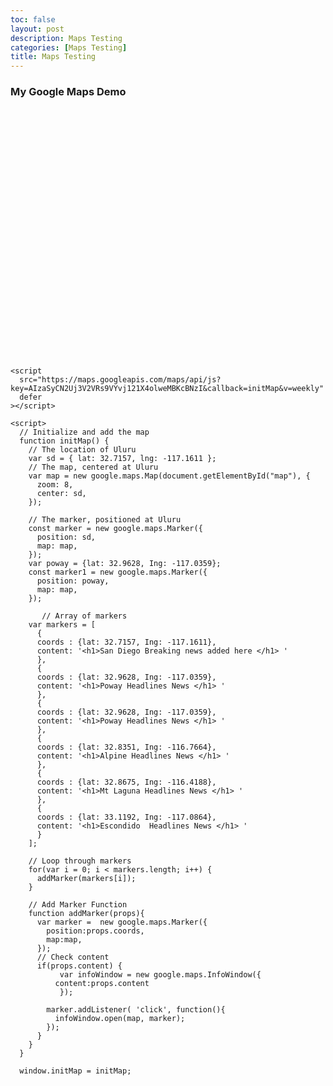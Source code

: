 ```yaml
---
toc: false
layout: post
description: Maps Testing
categories: [Maps Testing]
title: Maps Testing
---
```


<html>
  <head>
    <title>Add Map</title>
    <style>
    #map {
      height: 400px; /* The height is 400 pixels */
      width: 100%; /* The width is the width of the web page */
    }
    </style>
  </head>
  <body>
    <h3>My Google Maps Demo</h3>
    <!--The div element for the map -->
    <div id="map"></div>


    <script
      src="https://maps.googleapis.com/maps/api/js?key=AIzaSyCN2Uj3V2VRs9VYvj121X4olweMBKcBNzI&callback=initMap&v=weekly"
      defer
    ></script>
    
    <script>                              
      // Initialize and add the map
      function initMap() {
        // The location of Uluru
        var sd = { lat: 32.7157, lng: -117.1611 };
        // The map, centered at Uluru
        var map = new google.maps.Map(document.getElementById("map"), {
          zoom: 8,
          center: sd,
        });
                                 
        // The marker, positioned at Uluru      
        const marker = new google.maps.Marker({
          position: sd,
          map: map,
        });
        var poway = {lat: 32.9628, Ing: -117.0359};  
        const marker1 = new google.maps.Marker({
          position: poway,
          map: map,
        });      
      
           // Array of markers 
        var markers = [
          {
          coords : {lat: 32.7157, Ing: -117.1611}, 
          content: '<h1>San Diego Breaking news added here </h1> ' 
          },
          {
          coords : {lat: 32.9628, Ing: -117.0359}, 
          content: '<h1>Poway Headlines News </h1> '  
          }, 
          {
          coords : {lat: 32.9628, Ing: -117.0359}, 
          content: '<h1>Poway Headlines News </h1> '  
          }, 
          {  
          coords : {lat: 32.8351, Ing: -116.7664}, 
          content: '<h1>Alpine Headlines News </h1> '  
          }, 
          {
          coords : {lat: 32.8675, Ing: -116.4188}, 
          content: '<h1>Mt Laguna Headlines News </h1> '  
          },
          {
          coords : {lat: 33.1192, Ing: -117.0864}, 
          content: '<h1>Escondido  Headlines News </h1> '  
          }	
        ];
      
        // Loop through markers 
        for(var i = 0; i < markers.length; i++) { 
          addMarker(markers[i]); 
        }
                                          
        // Add Marker Function 
        function addMarker(props){ 
          var marker =  new google.maps.Marker({ 
            position:props.coords, 
            map:map, 
          });
          // Check content 
          if(props.content) { 
               var infoWindow = new google.maps.InfoWindow({ 
              content:props.content 
               });

            marker.addListener( 'click', function(){ 
              infoWindow.open(map, marker); 
            });
          }
        }                                          
      }

      window.initMap = initMap;
  </script>

</body>
</html>
